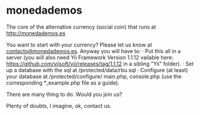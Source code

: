 monedademos
===========

The core of the alternative currency (social coin) that runs at http://monedademos.es

You want to start with your currency? Please let us know at contacto@monedademos.es. Anyway you will have to:
· Put this all in a server (you will also need Yii Framework Version 1.1.12 vailable here: https://github.com/yiisoft/yii/releases/tag/1.1.12 in a sibling "Yii" folder).
· Set up a database with the sql at /protected/data/rbu.sql
· Configure (at least) your database at /protected/configure/ main.php, console.php (use the corresponding *_example.php file as a guide).

There are many thing to do. Would you join us?

Plenty of doubts, I imagine, ok, contact us.
